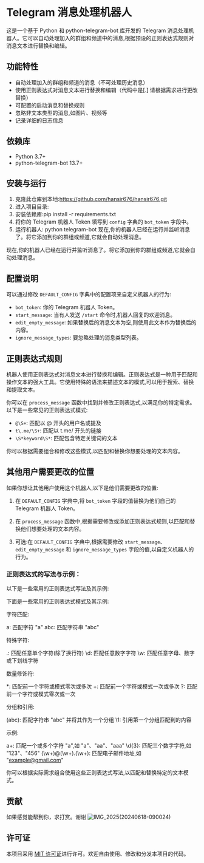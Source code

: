 # Telegram 消息处理机器人

这是一个基于 Python 和 python-telegram-bot 库开发的 Telegram 消息处理机器人。它可以自动处理加入的群组和频道中的消息,根据预设的正则表达式规则对消息文本进行替换和编辑。

## 功能特性

- 自动处理加入的群组和频道的消息（不可处理历史消息）
- 使用正则表达式对消息文本进行替换和编辑（代码中是[.] 请根据需求进行更改替换）
- 可配置的启动消息和替换规则
- 忽略非文本类型的消息,如图片、视频等
- 记录详细的日志信息

## 依赖库

- Python 3.7+
- python-telegram-bot 13.7+

## 安装与运行

1. 克隆此仓库到本地:https://github.com/hansir676/hansir676.git
2. 进入项目目录:
3. 安装依赖库:pip install -r requirements.txt
4. 将你的 Telegram 机器人 Token 填写到 `config` 字典的 `bot_token` 字段中。
5. 运行机器人: python telegram-bot
现在,你的机器人已经在运行并监听消息了。将它添加到你的群组或频道,它就会自动处理消息。

现在,你的机器人已经在运行并监听消息了。将它添加到你的群组或频道,它就会自动处理消息。

## 配置说明

可以通过修改 `DEFAULT_CONFIG` 字典中的配置项来自定义机器人的行为:

- `bot_token`: 你的 Telegram 机器人 Token。
- `start_message`: 当有人发送 `/start` 命令时,机器人回复的欢迎消息。
- `edit_empty_message`: 如果替换后的消息文本为空,则使用此文本作为替换后的内容。
- `ignore_message_types`: 要忽略处理的消息类型列表。

## 正则表达式规则

机器人使用正则表达式对消息文本进行替换和编辑。正则表达式是一种用于匹配和操作文本的强大工具。它使用特殊的语法来描述文本的模式,可以用于搜索、替换和提取文本。

你可以在 `process_message` 函数中找到并修改正则表达式,以满足你的特定需求。以下是一些常见的正则表达式模式:

- `@\S+`: 匹配以 @ 开头的用户名或提及
- `t\.me/\S+`: 匹配以 t.me/ 开头的链接
- `\S*keyword\S*`: 匹配包含特定关键词的文本

你可以根据需要组合和修改这些模式,以匹配和替换你想要处理的文本内容。

## 其他用户需要更改的位置

如果你想让其他用户使用这个机器人,以下是他们需要更改的位置:

1. 在 `DEFAULT_CONFIG` 字典中,将 `bot_token` 字段的值替换为他们自己的 Telegram 机器人 Token。

2. 在 `process_message` 函数中,根据需要修改或添加正则表达式规则,以匹配和替换他们想要处理的文本内容。

3. 可选:在 `DEFAULT_CONFIG` 字典中,根据需要修改 `start_message`、`edit_empty_message` 和 `ignore_message_types` 字段的值,以自定义机器人的行为。

### 正则表达式的写法与示例：

以下是一些常用的正则表达式写法及其示例:

下面是一些常用的正则表达式模式及其示例:

字符匹配:

a: 匹配字符 "a"
abc: 匹配字符串 "abc"

特殊字符:

.: 匹配任意单个字符(除了换行符)
\d: 匹配任意数字字符
\w: 匹配任意字母、数字或下划线字符

数量修饰符:

*: 匹配前一个字符或模式零次或多次
+: 匹配前一个字符或模式一次或多次
?: 匹配前一个字符或模式零次或一次

分组和引用:

(abc): 匹配字符串 "abc" 并将其作为一个分组
\1: 引用第一个分组匹配到的内容

示例:

a+: 匹配一个或多个字符 "a",如 "a"、"aa"、"aaa"
\d{3}: 匹配三个数字字符,如 "123"、"456"
(\w+)@(\w+)\.(\w+): 匹配电子邮件地址,如 "example@gmail.com"

你可以根据实际需求组合使用这些正则表达式写法,以匹配和替换特定的文本模式。

## 贡献
如果感觉能帮到你，求打赏。谢谢
![IMG_2025(20240618-090024)](https://github.com/hansir676/hansir676/assets/136236732/3bcf0027-03b2-4050-9a94-856f5b74ecc2)

## 许可证

本项目采用 [MIT 许可证](LICENSE)进行许可。欢迎自由使用、修改和分发本项目的代码。
